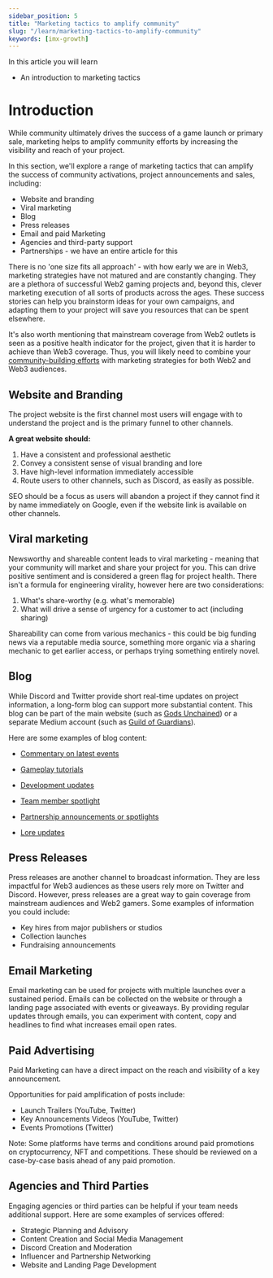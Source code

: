 ```yaml
---
sidebar_position: 5
title: "Marketing tactics to amplify community"
slug: "/learn/marketing-tactics-to-amplify-community"
keywords: [imx-growth]
---
```


In this article you will learn

- An introduction to marketing tactics

# Introduction

While community ultimately drives the success of a game launch or primary sale, marketing helps to amplify community efforts by increasing the visibility and reach of your project.

In this section, we'll explore a range of marketing tactics that can amplify the success of community activations, project announcements and sales, including:

- Website and branding
- Viral marketing
- Blog
- Press releases
- Email and paid Marketing
- Agencies and third-party support
- Partnerships - we have an entire article for this

There is no 'one size fits all approach' - with how early we are in Web3, marketing strategies have not matured and are constantly changing. They are a plethora of successful Web2 gaming projects and, beyond this, clever marketing execution of all sorts of products across the ages. These success stories can help you brainstorm ideas for your own campaigns, and adapting them to your project will save you resources that can be spent elsewhere.

It's also worth mentioning that mainstream coverage from Web2 outlets is seen as a positive health indicator for the project, given that it is harder to achieve than Web3 coverage. Thus, you will likely need to combine your [community-building efforts](https://docs.google.com/document/d/1v4fTmOCXaNdYNVaXDogEYTv6_PGWjAMEYLA_tFupTXk/edit#) with marketing strategies for both Web2 and Web3 audiences.

## **Website and Branding**

The project website is the first channel most users will engage with to understand the project and is the primary funnel to other channels.

**A great website should:**

1. Have a consistent and professional aesthetic
2. Convey a consistent sense of visual branding and lore
3. Have high-level information immediately accessible
4. Route users to other channels, such as Discord, as easily as possible.

SEO should be a focus as users will abandon a project if they cannot find it by name immediately on Google, even if the website link is available on other channels.

## **Viral marketing**

Newsworthy and shareable content leads to viral marketing - meaning that your community will market and share your project for you. This can drive positive sentiment and is considered a green flag for project health. There isn't a formula for engineering virality, however here are two considerations:

1. What's share-worthy (e.g. what's memorable)
2. What will drive a sense of urgency for a customer to act (including sharing)

Shareability can come from various mechanics - this could be big funding news via a reputable media source, something more organic via a sharing mechanic to get earlier access, or perhaps trying something entirely novel.

## **Blog**

While Discord and Twitter provide short real-time updates on project information, a long-form blog can support more substantial content. This blog can be part of the main website (such as [Gods Unchained](https://blog.godsunchained.com/)) or a separate Medium account (such as [Guild of Guardians](https://guildofguardians.medium.com/)).

Here are some examples of blog content:

- [Commentary on latest events](https://www.immutable.com/blog/deep-dive-immutable-the-merge)
- [Gameplay tutorials](https://blog.godsunchained.com/2022/10/06/gods-unchained-game-modes/)
- [Development updates](https://blog.godsunchained.com/2022/08/11/dev-update-august/)
- [Team member spotlight](https://blog.godsunchained.com/2022/10/06/meet-the-team/)

- [Partnership announcements or spotlights](https://www.immutable.com/blog/aqua-partner-profile)
- [Lore updates](https://blog.godsunchained.com/2022/09/28/cosmic-shift-mechanics/)

## **Press Releases**

Press releases are another channel to broadcast information. They are less impactful for Web3 audiences as these users rely more on Twitter and Discord. However, press releases are a great way to gain coverage from mainstream audiences and Web2 gamers. Some examples of information you could include:

- Key hires from major publishers or studios
- Collection launches
- Fundraising announcements

## **Email Marketing**

Email marketing can be used for projects with multiple launches over a sustained period. Emails can be collected on the website or through a landing page associated with events or giveaways. By providing regular updates through emails, you can experiment with content, copy and headlines to find what increases email open rates.

## **Paid Advertising**

Paid Marketing can have a direct impact on the reach and visibility of a key announcement.

Opportunities for paid amplification of posts include:

- Launch Trailers (YouTube, Twitter)
- Key Announcements Videos (YouTube, Twitter)
- Events Promotions (Twitter)

Note: Some platforms have terms and conditions around paid promotions on cryptocurrency, NFT and competitions. These should be reviewed on a case-by-case basis ahead of any paid promotion.

## **Agencies and Third Parties**

Engaging agencies or third parties can be helpful if your team needs additional support. Here are some examples of services offered:

- Strategic Planning and Advisory
- Content Creation and Social Media Management
- Discord Creation and Moderation
- Influencer and Partnership Networking
- Website and Landing Page Development